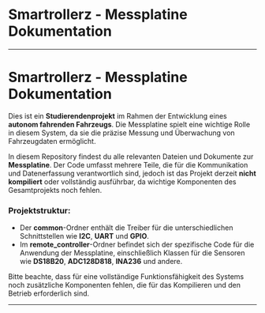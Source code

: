 # Smartrollerz - Messplatine Dokumentation

---
# Smartrollerz - Messplatine Dokumentation

Dies ist ein **Studierendenprojekt** im Rahmen der Entwicklung eines **autonom fahrenden Fahrzeugs**. Die Messplatine spielt eine wichtige Rolle in diesem System, da sie die präzise Messung und Überwachung von Fahrzeugdaten ermöglicht.

In diesem Repository findest du alle relevanten Dateien und Dokumente zur **Messplatine**. Der Code umfasst mehrere Teile, die für die Kommunikation und Datenerfassung verantwortlich sind, jedoch ist das Projekt derzeit **nicht kompiliert** oder vollständig ausführbar, da wichtige Komponenten des Gesamtprojekts noch fehlen.

### Projektstruktur:
- Der **common**-Ordner enthält die Treiber für die unterschiedlichen Schnittstellen wie **I2C**, **UART** und **GPIO**.
- Im **remote_controller**-Ordner befindet sich der spezifische Code für die Anwendung der Messplatine, einschließlich Klassen für die Sensoren wie **DS18B20**, **ADC128D818**, **INA236** und andere.

Bitte beachte, dass für eine vollständige Funktionsfähigkeit des Systems noch zusätzliche Komponenten fehlen, die für das Kompilieren und den Betrieb erforderlich sind.

---
